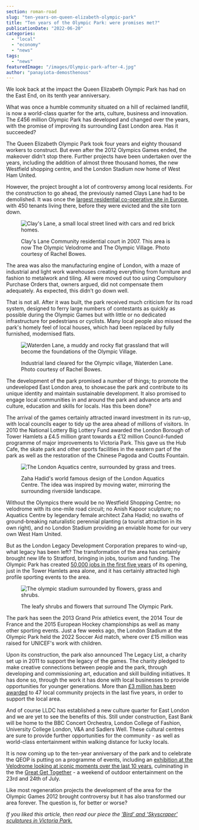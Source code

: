 ```yaml
---
section: roman-road
slug: "ten-years-on-queen-elizabeth-olympic-park"
title: "Ten years of the Olympic Park: were promises met?"
publicationDate: "2022-06-20"
categories: 
  - "local"
  - "economy"
  - "news"
tags: 
  - "news"
featuredImage: "/images/Olympic-park-after-4.jpg"
author: "panayiota-demosthenous"
---
```


We look back at the impact the Queen Elizabeth Olympic Park has had on the East End, on its tenth year anniversary.

What was once a humble community situated on a hill of reclaimed landfill, is now a world-class quarter for the arts, culture, business and innovation. The £456 million Olympic Park has developed and changed over the years, with the promise of improving its surrounding East London area. Has it succeeded?

The Queen Elizabeth Olympic Park took four years and eighty thousand workers to construct. But even after the 2012 Olympics Games ended, the makeover didn’t stop there. Further projects have been undertaken over the years, including the addition of almost three thousand homes, the new Westfield shopping centre, and the London Stadium now home of West Ham United.

However, the project brought a lot of controversy among local residents. For the construction to go ahead, the previously named Clays Lane had to be demolished. It was once the [largest residential co-operative site in Europe](https://www.theguardian.com/uk/2008/jun/02/olympics2012), with 450 tenants living there, before they were evicted and the site torn down. 

<figure>

![Clay's Lane, a small local street lined with cars and red brick homes.](/images/Olympic-park-before-3-1024x683.jpg)

<figcaption>

Clay's Lane Community residential court in 2007. This area is now The Olympic Velodrome and The Olympic Village. Photo courtesy of Rachel Bowes.

</figcaption>

</figure>

The area was also the manufacturing engine of London, with a maze of industrial and light work warehouses creating everything from furniture and fashion to metalwork and tiling. All were moved out too using Compulsory Purchase Orders that, owners argued, did not compensate them adequately. As expected, this didn’t go down well. 

That is not all. After it was built, the park received much criticism for its road system, designed to ferry large numbers of contestants as quickly as possible during the Olympic Games but with little or no dedicated infrastructure for pedestrians or cyclists. Many local people also missed the park's homely feel of local houses, which had been replaced by fully furnished, modernised flats.

<figure>

![Waterden Lane, a muddy and rocky flat grassland that will become the foundations of the Olympic Village.](/images/Olympic-park-before-1-1024x683.jpg)

<figcaption>

Industrial land cleared for the Olympic village, Waterden Lane. Photo courtesy of Rachel Bowes.

</figcaption>

</figure>

The development of the park promised a number of things; to promote the undeveloped East London area, to showcase the park and contribute to its unique identity and maintain sustainable development. It also promised to engage local communities in and around the park and advance arts and culture, education and skills for locals. Has this been done?

The arrival of the games certainly attracted inward investment in its run-up, with local councils eager to tidy up the area ahead of millions of visitors. In 2010 the National Lottery Big Lottery Fund awarded the London Borough of Tower Hamlets a £4.5 million grant towards a £12 million Council-funded programme of major improvements to Victoria Park. This gave us the Hub Cafe, the skate park and other sports facilities in the eastern part of the park as well as the restoration of the Chinese Pagoda and Coutts Fountain.

<figure>

![The London Aquatics centre, surrounded by grass and trees.](/images/Olympic-park-after-2-1024x683.jpg)

<figcaption>

Zaha Hadid's world famous design of the London Aquatics Centre. The idea was inspired by moving water, mirroring the surrounding riverside landscape.

</figcaption>

</figure>

Without the Olympics there would be no Westfield Shopping Centre; no velodrome with its one-mile road circuit; no Anish Kapoor sculpture; no Aquatics Centre by legendary female architect Zaha Hadid; no swaths of ground-breaking naturalistic perennial planting (a tourist attraction in its own right), and no London Stadium providing an enviable home for our very own West Ham United.

But as the London Legacy Development Corporation prepares to wind-up, what legacy has been left? The transformation of the area has certainly brought new life to Stratford, bringing in jobs, tourism and funding. The Olympic Park has created [50,000 jobs in the first five years](https://olympics.com/ioc/news/mayor-reveals-olympic-host-boroughs-as-london-s-fastest-growing-area) of its opening, just in the Tower Hamlets area alone, and it has certainly attracted high profile sporting events to the area. 

<figure>

![The olympic stadium surrounded by flowers, grass and shrubs.](/images/Olympic-park-after-3-1024x681.jpg)

<figcaption>

The leafy shrubs and flowers that surround The Olympic Park.

</figcaption>

</figure>

The park has seen the 2013 Grand Prix athletics event, the 2014 Tour de France and the 2015 European Hockey championships as well as many other sporting events. Just a few weeks ago, the London Stadium at the Olympic Park held the 2022 Soccer Aid match, where over £15 million was raised for UNICEF's work with children.

Upon its construction, the park also announced The Legacy List, a charity set up in 2011 to support the legacy of the games. The charity pledged to make creative connections between people and the park, through developing and commissioning art, education and skill building initiatives. It has done so, through the work it has done with local businesses to provide opportunities for younger generations. More than [£3 million has been awarded](https://www.queenelizabetholympicpark.co.uk/media/press-releases/lldc-neighbourhood-priorities-fund) to 47 local community projects in the last five years, in order to support the local area.

And of course LLDC has established a new culture quarter for East London and we are yet to see the benefits of this. Still under construction, East Bank will be home to the BBC Concert Orchestra, London College of Fashion, University College London, V&A and Sadlers Well. These cultural centres are sure to provide further opportunities for the community - as well as world-class entertainment within walking distance for lucky locals.

It is now coming up to the ten-year anniversary of the park and to celebrate the QEOP is putting on a programme of events, including an [exhibition at the Velodrome looking at iconic moments over the last 10 years](https://romanroadlondon.com/events/10-years-on-exhibtion-olympic-park/), culminating in the the [Great Get Together](https://romanroadlondon.com/events/the-great-get-together-london-stadium/) - a weekend of outdoor entertainment on the 23rd and 24th of July. 

Like most regeneration projects the development of the area for the Olympic Games 2012 brought controversy but it has also transformed our area forever. The question is, for better or worse?

_If you liked this article, then read our piece the ['Bird' and 'Skyscraper' sculptures in Victoria Park.](https://romanroadlondon.com/victoria-park-erno-bartha-sculptures/)_


